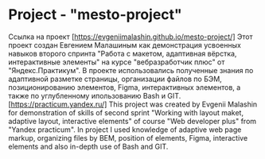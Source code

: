 # Project - "mesto-project"
Ссылка на проект [https://evgeniimalashin.github.io/mesto-project/]
Этот проект создан Евгением Малашиным как демонстрация усвоенных навыков второго спринта "Работа с макетом, адаптивная вёрстка, интерактивные элементы" на курсе "вебразработчик плюс" от "Яндекс.Практикум".
В проекте использовались полученные знания по адаптивной разметке страницы, организации файлов по БЭМ, позиционированию элементов, Figma, интерактивных элементов, а также по углубленному ипользованию Bash и GIT.
[https://practicum.yandex.ru/]
This project was created by Evgenii Malashin for demonstration of skills of second sprint "Working with layout maket, adaptive layout, interactive elements" of course "Web developer plus" from "Yandex practicum".
In project I used knowledge of adaptive web page markup, organizing files by BEM, position of elements, Figma, interactive elements and also in-depth use of Bash and GIT.